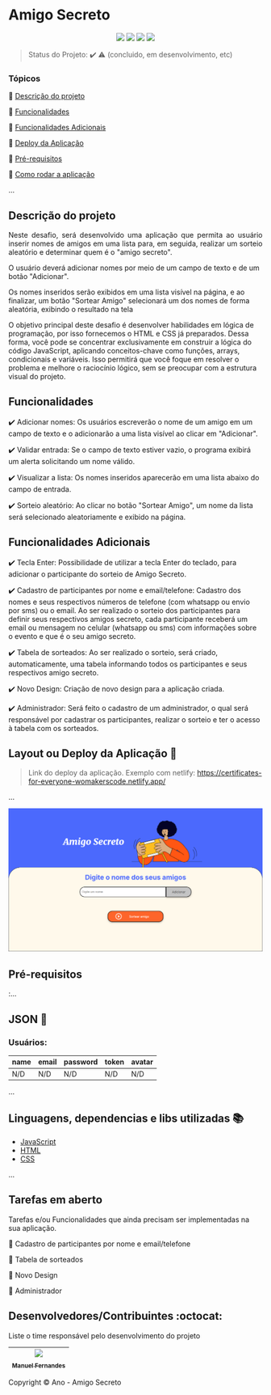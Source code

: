 <h1>Amigo Secreto</h1> 

<p align="center">
  <img src="https://img.shields.io/static/v1?label=javascript&message=framework&color=blue&style=for-the-badge&logo=javascript"/>
  <img src="https://img.shields.io/static/v1?label=html&message=deploy&color=blue&style=for-the-badge&logo=html"/>
  <img src="http://img.shields.io/static/v1?label=License&message=MIT&color=green&style=for-the-badge"/>
   <img src="http://img.shields.io/static/v1?label=STATUS&message=CONCLUIDO&color=GREEN&style=for-the-badge"/>
</p>

> Status do Projeto: :heavy_check_mark: :warning: (concluido, em desenvolvimento, etc)

### Tópicos 

:small_blue_diamond: [Descrição do projeto](#descrição-do-projeto)

:small_blue_diamond: [Funcionalidades](#funcionalidades)

:small_blue_diamond: [Funcionalidades Adicionais](#funcionalidades-adicionais)

:small_blue_diamond: [Deploy da Aplicação](#deploy-da-aplicação-dash)

:small_blue_diamond: [Pré-requisitos](#pré-requisitos)

:small_blue_diamond: [Como rodar a aplicação](#como-rodar-a-aplicação-arrow_forward)

... 

## Descrição do projeto 

<p align="justify">
  Neste desafio, será desenvolvido uma aplicação que permita ao usuário inserir nomes de amigos em uma lista para, em seguida, realizar um sorteio aleatório e determinar quem é o "amigo secreto".

  O usuário deverá adicionar nomes por meio de um campo de texto e de um botão "Adicionar".

  Os nomes inseridos serão exibidos em uma lista visível na página, e ao finalizar, um botão "Sortear Amigo" selecionará um dos nomes de forma aleatória, exibindo o resultado na tela

  O objetivo principal deste desafio é desenvolver habilidades em lógica de programação, por isso fornecemos o HTML e CSS já preparados. Dessa forma, você pode se concentrar exclusivamente em construir a lógica do código JavaScript, aplicando conceitos-chave como funções, arrays, condicionais e variáveis. Isso permitirá que você foque em resolver o problema e melhore o raciocínio lógico, sem se preocupar com a estrutura visual do projeto. 
</p>

## Funcionalidades

:heavy_check_mark: Adicionar nomes: Os usuários escreverão o nome de um amigo em um campo de texto e o adicionarão a uma lista visível ao clicar em "Adicionar".  

:heavy_check_mark: Validar entrada: Se o campo de texto estiver vazio, o programa exibirá um alerta solicitando um nome válido.  

:heavy_check_mark: Visualizar a lista: Os nomes inseridos aparecerão em uma lista abaixo do campo de entrada.  

:heavy_check_mark: Sorteio aleatório: Ao clicar no botão "Sortear Amigo", um nome da lista será selecionado aleatoriamente e exibido na página.  

## Funcionalidades Adicionais

:heavy_check_mark: Tecla Enter: Possibilidade de utilizar a tecla Enter do teclado, para adicionar o participante do sorteio de Amigo Secreto.  

:heavy_check_mark: Cadastro de participantes por nome e email/telefone: Cadastro dos nomes e seus respectivos números de telefone (com whatsapp ou envio por sms) ou o email. Ao ser realizado o sorteio dos participantes para definir seus respectivos amigos secreto, cada participante receberá um email ou mensagem no celular (whatsapp ou sms) com informações sobre o evento e que é o seu amigo secreto.  

:heavy_check_mark: Tabela de sorteados: Ao ser realizado o sorteio, será criado, automaticamente, uma tabela informando todos os participantes e seus respectivos amigo secreto.  

:heavy_check_mark: Novo Design: Criação de novo design para a aplicação criada.

:heavy_check_mark: Administrador: Será feito o cadastro de um administrador, o qual será responsável por cadastrar os participantes, realizar o sorteio e ter o acesso à tabela com os sorteados.

## Layout ou Deploy da Aplicação :dash:

> Link do deploy da aplicação. Exemplo com netlify: https://certificates-for-everyone-womakerscode.netlify.app/

... 

<img src="assets/tela.png">

## Pré-requisitos
:...

## JSON :floppy_disk:

### Usuários: 

|name|email|password|token|avatar|
| -------- |-------- |-------- |-------- |-------- |
|N/D|N/D|N/D|N/D|N/D|

... 

## Linguagens, dependencias e libs utilizadas :books:

- [JavaScript](#)
- [HTML](#)
- [CSS](#)

...

## Tarefas em aberto

Tarefas e/ou Funcionalidades que ainda precisam ser implementadas na sua aplicação.

:memo: Cadastro de participantes por nome e email/telefone

:memo: Tabela de sorteados

:memo: Novo Design

:memo: Administrador

## Desenvolvedores/Contribuintes :octocat:

Liste o time responsável pelo desenvolvimento do projeto

| [<img src="https://avatars.githubusercontent.com/u/151965418?s=400&u=6ae0eea923ec98b4780e7c50853b590551dbd351&v=4" width=115><br><sub>Manuel Fernandes</sub>](https://github.com/manuelfbfilho)|
| :---:



Copyright :copyright: Ano - Amigo Secreto
